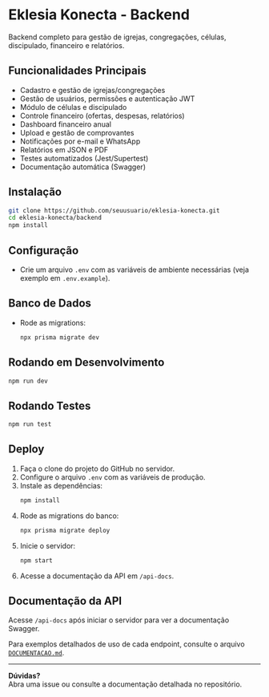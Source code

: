 # Eklesia Konecta - Backend

Backend completo para gestão de igrejas, congregações, células, discipulado, financeiro e relatórios.

## Funcionalidades Principais

- Cadastro e gestão de igrejas/congregações
- Gestão de usuários, permissões e autenticação JWT
- Módulo de células e discipulado
- Controle financeiro (ofertas, despesas, relatórios)
- Dashboard financeiro anual
- Upload e gestão de comprovantes
- Notificações por e-mail e WhatsApp
- Relatórios em JSON e PDF
- Testes automatizados (Jest/Supertest)
- Documentação automática (Swagger)

## Instalação

```bash
git clone https://github.com/seuusuario/eklesia-konecta.git
cd eklesia-konecta/backend
npm install
```

## Configuração

- Crie um arquivo `.env` com as variáveis de ambiente necessárias (veja exemplo em `.env.example`).

## Banco de Dados

- Rode as migrations:
  ```bash
  npx prisma migrate dev
  ```

## Rodando em Desenvolvimento

```bash
npm run dev
```

## Rodando Testes

```bash
npm run test
```

## Deploy

1. Faça o clone do projeto do GitHub no servidor.
2. Configure o arquivo `.env` com as variáveis de produção.
3. Instale as dependências:
   ```bash
   npm install
   ```
4. Rode as migrations do banco:
   ```bash
   npx prisma migrate deploy
   ```
5. Inicie o servidor:
   ```bash
   npm start
   ```
6. Acesse a documentação da API em `/api-docs`.

## Documentação da API

Acesse `/api-docs` após iniciar o servidor para ver a documentação Swagger.

Para exemplos detalhados de uso de cada endpoint, consulte o arquivo [`DOCUMENTACAO.md`](./src/docs/DOCUMENTACAO.md).

---

**Dúvidas?**  
Abra uma issue ou consulte a documentação detalhada no repositório.